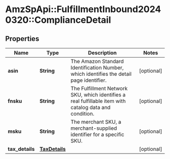 # AmzSpApi::FulfillmentInbound20240320::ComplianceDetail

## Properties
Name | Type | Description | Notes
------------ | ------------- | ------------- | -------------
**asin** | **String** | The Amazon Standard Identification Number, which identifies the detail page identifier. | [optional] 
**fnsku** | **String** | The Fulfillment Network SKU, which identifies a real fulfillable item with catalog data and condition. | [optional] 
**msku** | **String** | The merchant SKU, a merchant-supplied identifier for a specific SKU. | [optional] 
**tax_details** | [**TaxDetails**](TaxDetails.md) |  | [optional] 

